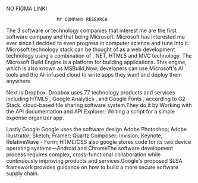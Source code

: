 NO FIGMA LINK!

                       MY COMPANY RESEARCH 

The 3 software or technology companies that interest me are the first software company and that being Microsoft. Microsoft has interested me ever since I decided to even progress in computer science and tune into it. Microsoft technology stack can be thought of as a web development technology using a combination of . NET, HTML5 and MVC technology. The Microsoft Build Engine is a platform for building applications. This engine, which is also known as MSBuild,Now, developers can use Microsoft's AI tools and the AI-infused cloud to write apps they want and deploy them anywhere


Next is Dropbox. Dropbox uses 77 technology products and services including HTML5 , Google Analytics , and Google Fonts , according to G2 Stack. cloud-based file sharing software    system.They do it by Working with the API documentation and API Explorer; Writing a script for a simple expense organizer app.


Lastly Google Google uses the software design Adobe Photoshop; Adobe Illustrator; Sketch; Framer; Quartz Composer; Invision; Keynote; RelativeWave - Form; HTML/CSS also google stores code for its two device operating systems—Android and ChromeThe software development process requires complex, cross-functional collaboration while continuously improving products and services.Google's proposed SLSA framework provides guidance on how to build a more secure software supply chain.
